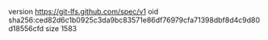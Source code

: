 version https://git-lfs.github.com/spec/v1
oid sha256:ced82d6c1b0925c3da9bc83571e86df76979cfa71398dbf8d4c9d80d18556cfd
size 1583
